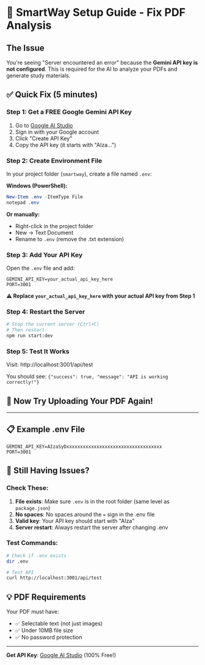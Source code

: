# 🔧 SmartWay Setup Guide - Fix PDF Analysis

## The Issue
You're seeing "Server encountered an error" because the **Gemini API key is not configured**. This is required for the AI to analyze your PDFs and generate study materials.

## ✅ Quick Fix (5 minutes)

### Step 1: Get a FREE Google Gemini API Key
1. Go to [Google AI Studio](https://makersuite.google.com/app/apikey)
2. Sign in with your Google account
3. Click "Create API Key"
4. Copy the API key (it starts with "AIza...")

### Step 2: Create Environment File
In your project folder (`smartway`), create a file named `.env`:

**Windows (PowerShell):**
```powershell
New-Item .env -ItemType File
notepad .env
```

**Or manually:**
- Right-click in the project folder
- New → Text Document
- Rename to `.env` (remove the .txt extension)

### Step 3: Add Your API Key
Open the `.env` file and add:
```
GEMINI_API_KEY=your_actual_api_key_here
PORT=3001
```

**⚠️ Replace `your_actual_api_key_here` with your actual API key from Step 1**

### Step 4: Restart the Server
```bash
# Stop the current server (Ctrl+C)
# Then restart:
npm run start:dev
```

### Step 5: Test It Works
Visit: http://localhost:3001/api/test

You should see: `{"success": true, "message": "API is working correctly!"}`

## 🎉 Now Try Uploading Your PDF Again!

---

## 📋 Example .env File
```env
GEMINI_API_KEY=AIzaSyDxxxxxxxxxxxxxxxxxxxxxxxxxxxxxxxxxxx
PORT=3001
```

## 🚨 Still Having Issues?

### Check These:
1. **File exists**: Make sure `.env` is in the root folder (same level as `package.json`)
2. **No spaces**: No spaces around the `=` sign in the .env file
3. **Valid key**: Your API key should start with "AIza"
4. **Server restart**: Always restart the server after changing .env

### Test Commands:
```bash
# Check if .env exists
dir .env

# Test API
curl http://localhost:3001/api/test
```

## 💡 PDF Requirements
Your PDF must have:
- ✅ Selectable text (not just images)
- ✅ Under 10MB file size
- ✅ No password protection

---

**Get API Key**: [Google AI Studio](https://makersuite.google.com/app/apikey) (100% Free!) 